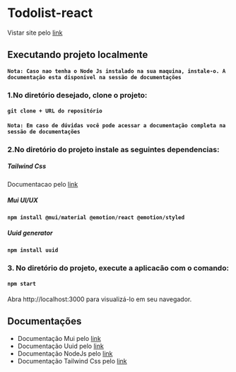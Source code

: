 # Todolist-react

Vistar site pelo [link]()

## Executando projeto localmente

**`Nota: Caso nao tenha o Node Js instalado na sua maquina, instale-o. A documentação esta disponivel na sessão de documentações`** 


### 1.No diretório desejado, clone o projeto:
#### `git clone + URL do repositório`


**`Nota: Em caso de dúvidas você pode acessar a documentação completa na sessão de documentações`**


### 2.No diretório do projeto instale as seguintes dependencias:

##### Tailwind Css
Documentacao pelo [link](https://tailwindcss.com/)
 
##### Mui UI/UX
#### `npm install @mui/material @emotion/react @emotion/styled`
 
##### Uuid generator
#### `npm install uuid`


### 3. No diretório do projeto, execute a aplicacão com o comando:
#### `npm start`

Abra http://localhost:3000 para visualizá-lo em seu navegador.



## Documentações 


- Documentação Mui pelo [link](https://mui.com/) 
- Documentação Uuid pelo [link](https://www.npmjs.com/package/uuid) 
- Documentação NodeJs pelo [link](https://nodejs.org/pt-br/download/package-manager)
- Documentação Tailwind Css pelo [link](https://tailwindcss.com/) 

